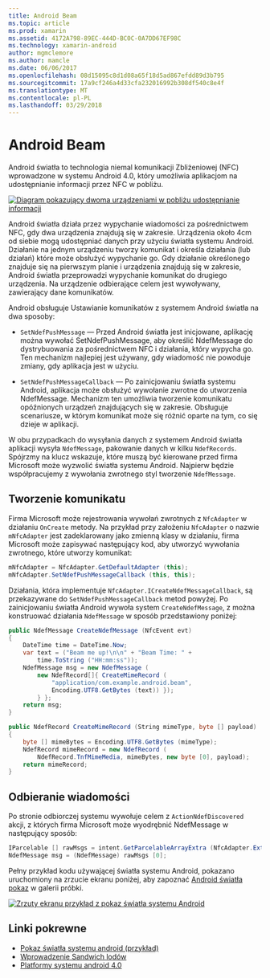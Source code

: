 ```yaml
---
title: Android Beam
ms.topic: article
ms.prod: xamarin
ms.assetid: 4172A798-89EC-444D-BC0C-0A7DD67EF98C
ms.technology: xamarin-android
author: mgmclemore
ms.author: mamcle
ms.date: 06/06/2017
ms.openlocfilehash: 08d15095c8d1d08a65f18d5ad867efdd89d3b795
ms.sourcegitcommit: 17a9cf246a4d33cfa232016992b308df540c8e4f
ms.translationtype: MT
ms.contentlocale: pl-PL
ms.lasthandoff: 03/29/2018
---
```

# <a name="android-beam"></a>Android Beam

Android światła to technologia niemal komunikacji Zbliżeniowej (NFC) wprowadzone w systemu Android 4.0, który umożliwia aplikacjom na udostępnianie informacji przez NFC w pobliżu.

[![Diagram pokazujący dwoma urządzeniami w pobliżu udostępnianie informacji](android-beam-images/androidbeam.png)](android-beam-images/androidbeam.png#lightbox)

Android światła działa przez wypychanie wiadomości za pośrednictwem NFC, gdy dwa urządzenia znajdują się w zakresie. Urządzenia około 4cm od siebie mogą udostępniać danych przy użyciu światła systemu Android. Działanie na jednym urządzeniu tworzy komunikat i określa działania (lub działań) które może obsłużyć wypychanie go. Gdy działanie określonego znajduje się na pierwszym planie i urządzenia znajdują się w zakresie, Android światła przeprowadzi wypychanie komunikat do drugiego urządzenia. Na urządzenie odbierające celem jest wywoływany, zawierający dane komunikatów.

Android obsługuje Ustawianie komunikatów z systemem Android światła na dwa sposoby:

-   `SetNdefPushMessage` — Przed Android światła jest inicjowane, aplikację można wywołać SetNdefPushMessage, aby określić NdefMessage do dystrybuowania za pośrednictwem NFC i działania, który wypycha go. Ten mechanizm najlepiej jest używany, gdy wiadomość nie powoduje zmiany, gdy aplikacja jest w użyciu.

-   `SetNdefPushMessageCallback` — Po zainicjowaniu światła systemu Android, aplikacja może obsłużyć wywołanie zwrotne do utworzenia NdefMessage. Mechanizm ten umożliwia tworzenie komunikatu opóźnionych urządzeń znajdujących się w zakresie. Obsługuje scenariusze, w którym komunikat może się różnić oparte na tym, co się dzieje w aplikacji.


W obu przypadkach do wysyłania danych z systemem Android światła aplikacji wysyła `NdefMessage`, pakowanie danych w kilku `NdefRecords`. Spójrzmy na klucz wskazuje, które muszą być kierowane przed firma Microsoft może wyzwolić światła systemu Android. Najpierw będzie współpracujemy z wywołania zwrotnego styl tworzenie `NdefMessage`.


## <a name="creating-a-message"></a>Tworzenie komunikatu

Firma Microsoft może rejestrowania wywołań zwrotnych z `NfcAdapter` w działaniu `OnCreate` metody. Na przykład przy założeniu `NfcAdapter` o nazwie `mNfcAdapter` jest zadeklarowany jako zmienną klasy w działaniu, firma Microsoft może zapisywać następujący kod, aby utworzyć wywołania zwrotnego, które utworzy komunikat:

```csharp
mNfcAdapter = NfcAdapter.GetDefaultAdapter (this);
mNfcAdapter.SetNdefPushMessageCallback (this, this);
```

Działania, która implementuje `NfcAdapter.ICreateNdefMessageCallback`, są przekazywane do `SetNdefPushMessageCallback` metod powyżej. Po zainicjowaniu światła Android wywoła system `CreateNdefMessage`, z można konstruować działania `NdefMessage` w sposób przedstawiony poniżej:

```csharp
public NdefMessage CreateNdefMessage (NfcEvent evt)
{
    DateTime time = DateTime.Now;
    var text = ("Beam me up!\n\n" + "Beam Time: " +
        time.ToString ("HH:mm:ss"));
    NdefMessage msg = new NdefMessage (
        new NdefRecord[]{ CreateMimeRecord (
            "application/com.example.android.beam",
            Encoding.UTF8.GetBytes (text)) });
        } };
    return msg;
}

public NdefRecord CreateMimeRecord (String mimeType, byte [] payload)
{
    byte [] mimeBytes = Encoding.UTF8.GetBytes (mimeType);
    NdefRecord mimeRecord = new NdefRecord (
        NdefRecord.TnfMimeMedia, mimeBytes, new byte [0], payload);
    return mimeRecord;
}
```


## <a name="receiving-a-message"></a>Odbieranie wiadomości

Po stronie odbiorczej systemu wywołuje celem z `ActionNdefDiscovered` akcji, z których firma Microsoft może wyodrębnić NdefMessage w następujący sposób:

```csharp
IParcelable [] rawMsgs = intent.GetParcelableArrayExtra (NfcAdapter.ExtraNdefMessages);
NdefMessage msg = (NdefMessage) rawMsgs [0];
```

Pełny przykład kodu używającej światła systemu Android, pokazano uruchomiony na zrzucie ekranu poniżej, aby zapoznać [Android światła pokaz](https://developer.xamarin.com/samples/monodroid/AndroidBeamDemo/) w galerii próbki.

[![Zrzuty ekranu przykład z pokaz światła systemu Android](android-beam-images/24.png)](android-beam-images/24.png#lightbox)



## <a name="related-links"></a>Linki pokrewne

- [Pokaz światła systemu android (przykład)](https://developer.xamarin.com/samples/monodroid/AndroidBeamDemo/)
- [Wprowadzenie Sandwich lodów](http://www.android.com/about/ice-cream-sandwich/)
- [Platformy systemu android 4.0](http://developer.android.com/sdk/android-4.0.html)
